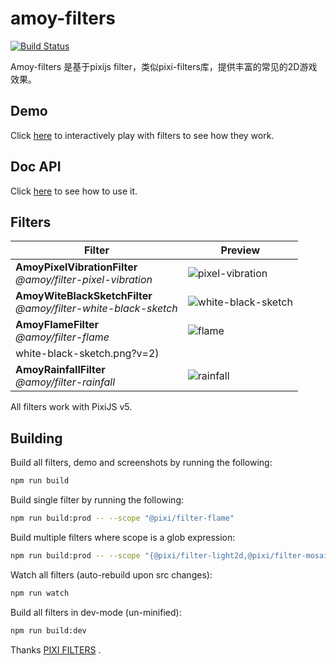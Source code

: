 # amoy-filters

[![Build Status](https://travis-ci.org/amoyjs/amoy-filters.svg?branch=master)](https://travis-ci.org/amoyjs/amoy-filters)

Amoy-filters 是基于pixijs filter，类似pixi-filters库，提供丰富的常见的2D游戏效果。

## Demo
Click [here](https://amoyjs.github.io/amoy-filters/tools/demo/index.html) to interactively play with filters to see how they work.

## Doc API
Click [here](https://amoyjs.github.io/amoy-filters/docs/index.html) to see how to use it.

## Filters

| Filter | Preview |
|---|---|
| **AmoyPixelVibrationFilter**<br>_@amoy/filter-pixel-vibration_ | ![pixel-vibration](https://pixijs.github.io/pixi-filters/tools/screenshots/dist/pixel-vibration.png?v=2) |
| **AmoyWiteBlackSketchFilter**<br>_@amoy/filter-white-black-sketch_ | ![white-black-sketch](https://pixijs.github.io/pixi-filters/tools/screenshots/dist/white-black-sketch.png?v=2) |
| **AmoyFlameFilter**<br>_@amoy/filter-flame_ | ![flame](https://pixijs.github.io/pixi-filters/tools/screenshots/dist/AmoyFlameFilter.png?v=2) |
white-black-sketch.png?v=2) |
| **AmoyRainfallFilter**<br>_@amoy/filter-rainfall_ | ![rainfall](https://pixijs.github.io/pixi-filters/tools/screenshots/dist/AmoyRainfallFilter.png?v=2) |



All filters work with PixiJS v5.

## Building

Build all filters, demo and screenshots by running the following:

```bash
npm run build
```

Build single filter by running the following:

```bash
npm run build:prod -- --scope "@pixi/filter-flame"
```

Build multiple filters where scope is a glob expression:

```bash
npm run build:prod -- --scope "{@pixi/filter-light2d,@pixi/filter-mosaic}"
```

Watch all filters (auto-rebuild upon src changes):

```bash
npm run watch
```

Build all filters in dev-mode (un-minified):

```bash
npm run build:dev
```

Thanks [PIXI FILTERS](https://github.com/pixijs/pixi-filters) .
